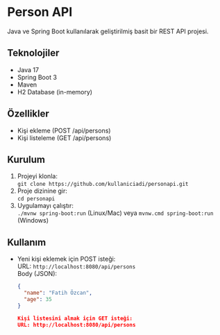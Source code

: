 # Person API

Java ve Spring Boot kullanılarak geliştirilmiş basit bir REST API projesi.

## Teknolojiler

- Java 17  
- Spring Boot 3  
- Maven  
- H2 Database (in-memory)

## Özellikler

- Kişi ekleme (POST /api/persons)  
- Kişi listeleme (GET /api/persons)

## Kurulum

1. Projeyi klonla:  
   `git clone https://github.com/kullaniciadi/personapi.git`  
2. Proje dizinine gir:  
   `cd personapi`  
3. Uygulamayı çalıştır:  
   `./mvnw spring-boot:run` (Linux/Mac) veya `mvnw.cmd spring-boot:run` (Windows)

## Kullanım

- Yeni kişi eklemek için POST isteği:  
  URL: `http://localhost:8080/api/persons`  
  Body (JSON):  
  ```json
  {
    "name": "Fatih Özcan",
    "age": 35
  }

  Kişi listesini almak için GET isteği:
  URL: http://localhost:8080/api/persons
